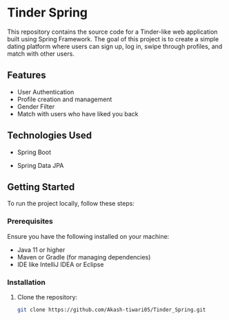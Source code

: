 # Tinder Spring

This repository contains the source code for a Tinder-like web application built using Spring Framework. The goal of this project is to create a simple dating platform where users can sign up, log in, swipe through profiles, and match with other users.

## Features

- User Authentication 
- Profile creation and management
- Gender Filter
- Match with users who have liked you back

## Technologies Used

- Spring Boot

- Spring Data JPA


## Getting Started

To run the project locally, follow these steps:

### Prerequisites

Ensure you have the following installed on your machine:

- Java 11 or higher
- Maven or Gradle (for managing dependencies)
- IDE like IntelliJ IDEA or Eclipse

### Installation

1. Clone the repository:
   ```bash
   git clone https://github.com/Akash-tiwari05/Tinder_Spring.git
